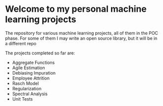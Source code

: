 # Welcome to my personal machine learning projects
The repository for various machine learning projects, all of them in the POC phase. For some of them I may write an open source library, but it will be in a different repo

The projects completed so far are:
* Aggregate Functions
* Agile Estimation
* Debiasing Impuration
* Employee Attrition
* Rasch Model
* Regularization
* Spectral Analysis
* Unit Tests

